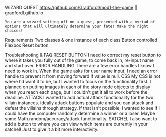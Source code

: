 WIZARD QUEST
https://github.com/Gradfordl/mod1-the-game || gradfordl.github.io

    You are a wizard setting off on a quest, presented with a myriad of options that will ultimately determine your fate! Make the right choices! 

Requirements
    Two classes & one instance of each class
    Button controlled
    Flexbox
    Reset button
    
Troubleshooting & FAQ 
    RESET BUTTON 
        I need to correct my reset button to where it takes you fully out of the game, to come back in, re-input name and start over. 
    ERROR HANDLING
        There are a few error handles I know I need to work in. When the game asks for user name input, I need an error handle to prevent it from moving forward if value is null. 
    CSS
        My CSS is not where I'd want it to be, but I wanted to focus on the functionality first. I planned on putting images in each of the story node objects to display when you reach each page, but I couldn't get it all to work before the deadline. 
    ATTACK
        I wanted to add actual attack functionality for the two villain instances. Ideally attack buttons populate and you can attack and defeat the villains through strategy. If that isn't possible, I wanted to see if I could have the computer randomly determine a winner or a loser. Maybe some Math.random/accuracy/attack functionality. 
    SATCHEL 
        I also want to add a button to where you can view which items are currently in your satchel! Just to give it a bit more interactivity. 